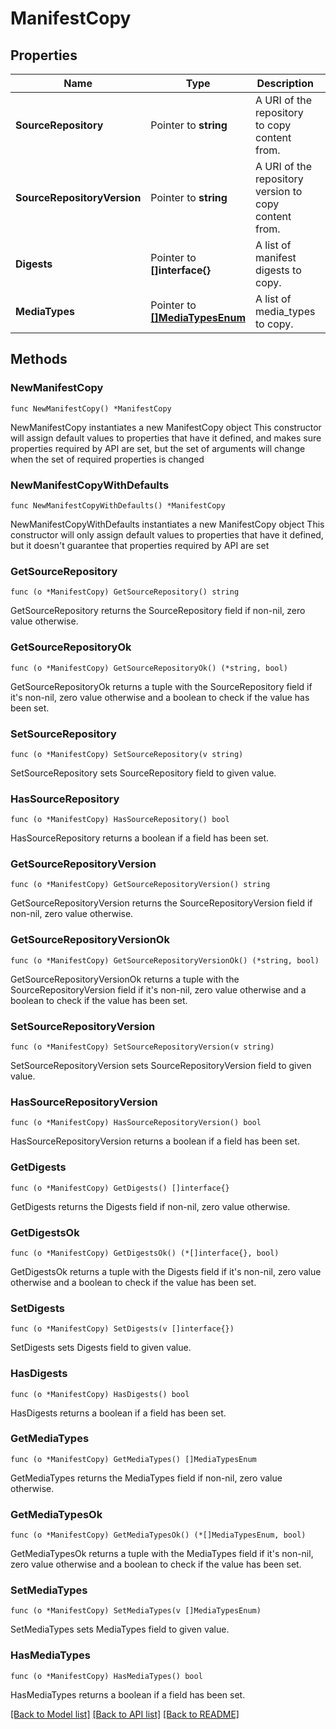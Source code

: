 # ManifestCopy

## Properties

Name | Type | Description | Notes
------------ | ------------- | ------------- | -------------
**SourceRepository** | Pointer to **string** | A URI of the repository to copy content from. | [optional] 
**SourceRepositoryVersion** | Pointer to **string** | A URI of the repository version to copy content from. | [optional] 
**Digests** | Pointer to **[]interface{}** | A list of manifest digests to copy. | [optional] 
**MediaTypes** | Pointer to [**[]MediaTypesEnum**](MediaTypesEnum.md) | A list of media_types to copy. | [optional] 

## Methods

### NewManifestCopy

`func NewManifestCopy() *ManifestCopy`

NewManifestCopy instantiates a new ManifestCopy object
This constructor will assign default values to properties that have it defined,
and makes sure properties required by API are set, but the set of arguments
will change when the set of required properties is changed

### NewManifestCopyWithDefaults

`func NewManifestCopyWithDefaults() *ManifestCopy`

NewManifestCopyWithDefaults instantiates a new ManifestCopy object
This constructor will only assign default values to properties that have it defined,
but it doesn't guarantee that properties required by API are set

### GetSourceRepository

`func (o *ManifestCopy) GetSourceRepository() string`

GetSourceRepository returns the SourceRepository field if non-nil, zero value otherwise.

### GetSourceRepositoryOk

`func (o *ManifestCopy) GetSourceRepositoryOk() (*string, bool)`

GetSourceRepositoryOk returns a tuple with the SourceRepository field if it's non-nil, zero value otherwise
and a boolean to check if the value has been set.

### SetSourceRepository

`func (o *ManifestCopy) SetSourceRepository(v string)`

SetSourceRepository sets SourceRepository field to given value.

### HasSourceRepository

`func (o *ManifestCopy) HasSourceRepository() bool`

HasSourceRepository returns a boolean if a field has been set.

### GetSourceRepositoryVersion

`func (o *ManifestCopy) GetSourceRepositoryVersion() string`

GetSourceRepositoryVersion returns the SourceRepositoryVersion field if non-nil, zero value otherwise.

### GetSourceRepositoryVersionOk

`func (o *ManifestCopy) GetSourceRepositoryVersionOk() (*string, bool)`

GetSourceRepositoryVersionOk returns a tuple with the SourceRepositoryVersion field if it's non-nil, zero value otherwise
and a boolean to check if the value has been set.

### SetSourceRepositoryVersion

`func (o *ManifestCopy) SetSourceRepositoryVersion(v string)`

SetSourceRepositoryVersion sets SourceRepositoryVersion field to given value.

### HasSourceRepositoryVersion

`func (o *ManifestCopy) HasSourceRepositoryVersion() bool`

HasSourceRepositoryVersion returns a boolean if a field has been set.

### GetDigests

`func (o *ManifestCopy) GetDigests() []interface{}`

GetDigests returns the Digests field if non-nil, zero value otherwise.

### GetDigestsOk

`func (o *ManifestCopy) GetDigestsOk() (*[]interface{}, bool)`

GetDigestsOk returns a tuple with the Digests field if it's non-nil, zero value otherwise
and a boolean to check if the value has been set.

### SetDigests

`func (o *ManifestCopy) SetDigests(v []interface{})`

SetDigests sets Digests field to given value.

### HasDigests

`func (o *ManifestCopy) HasDigests() bool`

HasDigests returns a boolean if a field has been set.

### GetMediaTypes

`func (o *ManifestCopy) GetMediaTypes() []MediaTypesEnum`

GetMediaTypes returns the MediaTypes field if non-nil, zero value otherwise.

### GetMediaTypesOk

`func (o *ManifestCopy) GetMediaTypesOk() (*[]MediaTypesEnum, bool)`

GetMediaTypesOk returns a tuple with the MediaTypes field if it's non-nil, zero value otherwise
and a boolean to check if the value has been set.

### SetMediaTypes

`func (o *ManifestCopy) SetMediaTypes(v []MediaTypesEnum)`

SetMediaTypes sets MediaTypes field to given value.

### HasMediaTypes

`func (o *ManifestCopy) HasMediaTypes() bool`

HasMediaTypes returns a boolean if a field has been set.


[[Back to Model list]](../README.md#documentation-for-models) [[Back to API list]](../README.md#documentation-for-api-endpoints) [[Back to README]](../README.md)


